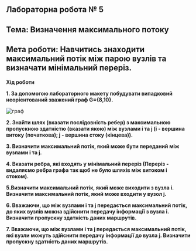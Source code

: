 ## Лабораторна робота № 5
## Тема: Визначення максимального потоку
## Мета роботи: Навчитись знаходити максимальний потік між парою вузлів та визначати мінімальний переріз.

**Хід роботи**

**1. За допомогою лабораторного макету побудувати випадковий неорієнтований зважений граф G={8,10}.**

![граф]()

**2. Знайти шлях (вказати послідовність ребер) з максимальною пропускною здатністю (вказати якою) між вузлами i та j (i - вершина витоку (початкова); j - вершина стоку (кінцева)).**


**3. Визначити максимальний потік, який може бути переданий між вузлами i та j.**


**4. Вказати ребра, які входять у мінімальний переріз (Переріз - видаляємо ребра графа так щоб не було шляхів між витоком і стоком).**



**5.Визначити максимальний потік, який може виходити з вузла i. Визначити максимальний потік, який може входити у вузол j.**

**6. Вважаючи, що між вузлами i та j передається максимальний потік, до яких вузлів можна здійснити передачу інформації з вузла і. Визначити пропускну здатність даних маршрутів.**

**7. Вважаючи, що між вузлами i та j передається максимальний потік, які вузли можуть здійснити передачу інформації до вузла j. Визначити пропускну здатність даних маршрутів.**

